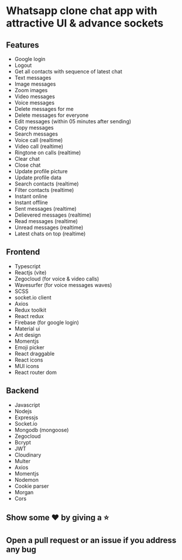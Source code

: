 # Whatsapp clone chat app with attractive UI & advance sockets

## Features

- Google login
- Logout
- Get all contacts with sequence of latest chat
- Text messages
- Image messages
- Zoom images
- Video messages
- Voice messages
- Delete messages for me
- Delete messages for everyone
- Edit messages (within 05 minutes after sending)
- Copy messages
- Search messages
- Voice call (realtime)
- Video call (realtime)
- Ringtone on calls (realtime)
- Clear chat
- Close chat
- Update profile picture
- Update profile data
- Search contacts (realtime)
- Filter contacts (realtime)
- Instant online
- Instant offline
- Sent messages (realtime)
- Delievered messages (realtime)
- Read messages (realtime)
- Unread messages (realtime)
- Latest chats on top (realtime)

## Frontend

- Typescript
- Reactjs (vite)
- Zegocloud (for voice & video calls)
- Wavesurfer (for voice messages waves)
- SCSS
- socket.io client
- Axios
- Redux toolkit
- React redux
- Firebase (for google login)
- Material ui
- Ant design
- Momentjs
- Emoji picker
- React draggable
- React icons
- MUI icons
- React router dom

## Backend

- Javascript
- Nodejs
- Expressjs
- Socket.io
- Mongodb (mongoose)
- Zegocloud
- Bcrypt
- JWT
- Cloudinary
- Multer
- Axios
- Momentjs
- Nodemon
- Cookie parser
- Morgan
- Cors

## Show some ❤️ by giving a ⭐
## Open a pull request or an issue if you address any bug